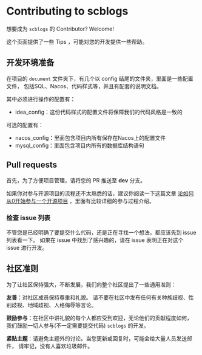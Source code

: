 # Contributing to scblogs

想要成为 `scblogs` 的 Contributor? Welcome!

这个页面提供了一些 Tips ，可能对您的开发提供一些帮助。

## 开发环境准备

在项目的 `document` 文件夹下，有几个以 config 结尾的文件夹，里面是一些配置文件， 包括SQL、Nacos、代码样式等，并且有配套的说明文档。

其中必须进行操作的配置有：

- idea_config：这份代码样式的配置文件将保障我们的代码风格是一致的

可选的配置有：

- nacos_config：里面包含项目内所有保存在Nacos上的配置文件
- mysql_config：里面包含项目内所有的数据库结构语句

## Pull requests

首先，为了方便项目管理，请将您的 PR 推送至 **dev** 分支。

如果你对参与开源项目的流程还不太熟悉的话，建议你阅读一下这篇文章 [论如何从0开始参与一个开源项目](https://juejin.cn/post/7152695026517016584) ，里面有比较详细的参与过程介绍。

### 检查 issue 列表

不管您是已经明确了要提交什么代码，还是正在寻找一个想法，都应该先到 issue 列表看一下。 如果在 issue 中找到了感兴趣的，请在 issue 表明正在对这个 issue 进行开发。

## 社区准则

为了让社区保持强大，不断发展，我们向整个社区提出了一些通用准则：

**友善**：对社区成员保持尊重和礼貌。 请不要在社区中发布任何有关种族歧视、性别歧视、地域歧视、人格侮辱等言论。

**鼓励参与**：在社区中讲礼貌的每个人都应受到欢迎，无论他们的贡献程度如何， 我们鼓励一切人参与(不一定需要提交代码) `scblogs` 的开发。

**紧贴主题**：请避免主题外的讨论。当您更新或回复时，可能会给大量人员发送邮件， 请牢记，没有人喜欢垃圾邮件。